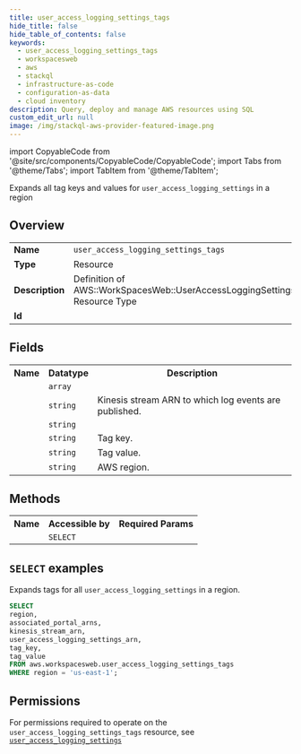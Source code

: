 ```yaml
---
title: user_access_logging_settings_tags
hide_title: false
hide_table_of_contents: false
keywords:
  - user_access_logging_settings_tags
  - workspacesweb
  - aws
  - stackql
  - infrastructure-as-code
  - configuration-as-data
  - cloud inventory
description: Query, deploy and manage AWS resources using SQL
custom_edit_url: null
image: /img/stackql-aws-provider-featured-image.png
---
```


import CopyableCode from '@site/src/components/CopyableCode/CopyableCode';
import Tabs from '@theme/Tabs';
import TabItem from '@theme/TabItem';

Expands all tag keys and values for <code>user_access_logging_settings</code> in a region

## Overview
<table>
<tbody>
<tr><td><b>Name</b></td><td><code>user_access_logging_settings_tags</code></td></tr>
<tr><td><b>Type</b></td><td>Resource</td></tr>
<tr><td><b>Description</b></td><td>Definition of AWS::WorkSpacesWeb::UserAccessLoggingSettings Resource Type</td></tr>
<tr><td><b>Id</b></td><td><CopyableCode code="aws.workspacesweb.user_access_logging_settings_tags" /></td></tr>
</tbody>
</table>

## Fields
<table>
<tbody>
<tr><th>Name</th><th>Datatype</th><th>Description</th></tr><tr><td><CopyableCode code="associated_portal_arns" /></td><td><code>array</code></td><td></td></tr>
<tr><td><CopyableCode code="kinesis_stream_arn" /></td><td><code>string</code></td><td>Kinesis stream ARN to which log events are published.</td></tr>
<tr><td><CopyableCode code="user_access_logging_settings_arn" /></td><td><code>string</code></td><td></td></tr>
<tr><td><CopyableCode code="tag_key" /></td><td><code>string</code></td><td>Tag key.</td></tr>
<tr><td><CopyableCode code="tag_value" /></td><td><code>string</code></td><td>Tag value.</td></tr>
<tr><td><CopyableCode code="region" /></td><td><code>string</code></td><td>AWS region.</td></tr>
</tbody>
</table>

## Methods

<table>
<tbody>
  <tr>
    <th>Name</th>
    <th>Accessible by</th>
    <th>Required Params</th>
  </tr>
  <tr>
    <td><CopyableCode code="list_resources" /></td>
    <td><code>SELECT</code></td>
    <td><CopyableCode code="region" /></td>
  </tr>
</tbody>
</table>

## `SELECT` examples
Expands tags for all <code>user_access_logging_settings</code> in a region.
```sql
SELECT
region,
associated_portal_arns,
kinesis_stream_arn,
user_access_logging_settings_arn,
tag_key,
tag_value
FROM aws.workspacesweb.user_access_logging_settings_tags
WHERE region = 'us-east-1';
```


## Permissions

For permissions required to operate on the <code>user_access_logging_settings_tags</code> resource, see <a href="/services/workspacesweb/user_access_logging_settings/#permissions"><code>user_access_logging_settings</code></a>

